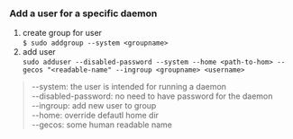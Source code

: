 ### Add a user for a specific daemon

1. create group for user  
`$ sudo addgroup --system <groupname>`  
2. add user  
`sudo adduser --disabled-password --system --home <path-to-hom> --gecos "<readable-name" --ingroup <groupname> <username>`

> --system: the user is intended for running a daemon  
--disabled-password: no need to have password for the daemon  
--ingroup: add new user to group  
--home: override defautl home dir  
--gecos: some human readable name
